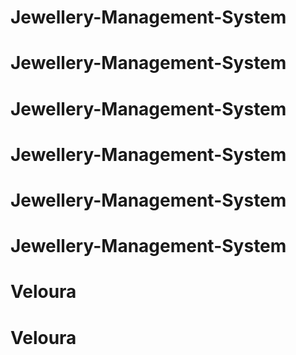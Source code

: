 # Jewellery-Management-System
# Jewellery-Management-System
# Jewellery-Management-System
# Jewellery-Management-System
# Jewellery-Management-System
# Jewellery-Management-System
# Veloura
# Veloura
